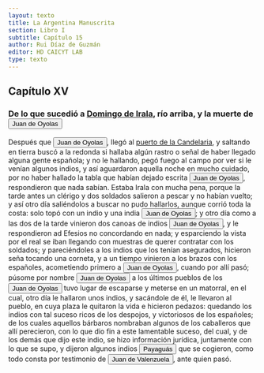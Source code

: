 ```yaml
---
layout: texto
title: La Argentina Manuscrita
section: Libro I
subtitle: Capítulo 15
author: Rui Díaz de Guzmán
editor: HD CAICYT LAB
type: texto
---
```


## Capítulo XV
### De lo que sucedió a <a href="https://recogito.pelagios.org/document/wzqxhk0h3vpikm/part/1/edit#bcb235f8-50a2-402d-be29-31fa00560140" target="_blank">Domingo de Irala</a>, río arriba, y la muerte de <button class="balloon" data-balloon-pos="up" data-balloon-length="large" data-balloon="Explorer">Juan de Oyolas</button>


Después que <button class="balloon" data-balloon-pos="up" data-balloon-length="large" data-balloon="Explorer">Juan de Oyolas</button>, llegó al <a href="https://recogito.pelagios.org/document/wzqxhk0h3vpikm/part/1/edit#c42a9e5f-ad9d-4798-a8f5-70f3839cbd93" target="_blank">puerto de la Candelaria</a>, y saltando en tierra buscó a la redonda si hallaba algún rastro o señal de haber llegado alguna gente española; y no le hallando, pegó fuego al campo por ver si le venían algunos indios, y así aguardaron aquella noche en mucho cuidado, por no haber hallado la tabla que habían dejado escrita <button class="balloon" data-balloon-pos="up" data-balloon-length="large" data-balloon="Explorer">Juan de Oyolas</button>, respondieron que nada sabían. Estaba Irala con mucha pena, porque la tarde antes un clérigo y dos soldados salieron a pescar y no habían vuelto; y así otro día saliéndolos a buscar no pudo hallarlos, aunque corrió toda la costa: solo topó con un indio y una india <button class="balloon" data-balloon-pos="up" data-balloon-length="large" data-balloon="Explorer">Juan de Oyolas</button>; y otro día como a las dos de la tarde vinieron dos canoas de indios <button class="balloon" data-balloon-pos="up" data-balloon-length="large" data-balloon="Explorer">Juan de Oyolas</button>, y le respondieron ad Efesios no concordando en nada; y esparciendo la vista por el real se iban llegando con muestras de querer contratar con los soldados; y pareciéndoles a los indios que los tenían asegurados, hicieron seña tocando una corneta, y a un tiempo vinieron a los brazos con los españoles, acometiendo primero a <button class="balloon" data-balloon-pos="up" data-balloon-length="large" data-balloon="Explorer">Juan de Oyolas</button>, cuando por allí pasó; púsome por nombre <button class="balloon" data-balloon-pos="up" data-balloon-length="large" data-balloon="Explorer">Juan de Oyolas</button> a los últimos pueblos de los <button class="balloon" data-balloon-pos="up" data-balloon-length="large" data-balloon="Explorer">Juan de Oyolas</button> tuvo lugar de escaparse y meterse en un matorral, en el cual, otro día le hallaron unos indios, y sacándole de él, le llevaron al pueblo, en cuya plaza le quitaron la vida e hicieron pedazos: quedando los indios con tal suceso ricos de los despojos, y victoriosos de los españoles; de los cuales aquellos bárbaros nombraban algunos de los caballeros que allí perecieron, con lo que dio fin a este lamentable suceso, del cual, y de los demás que dijo este indio, se hizo información jurídica, juntamente con lo que se supo, y dijeron algunos indios <button class="balloon" data-balloon-pos="up" data-balloon-length="large" data-balloon="person">Payaguás</button> que se cogieron, como todo consta por testimonio de <button class="balloon" data-balloon-pos="up" data-balloon-length="large" data-balloon="person">Juan de Valenzuela</button>, ante quien pasó.